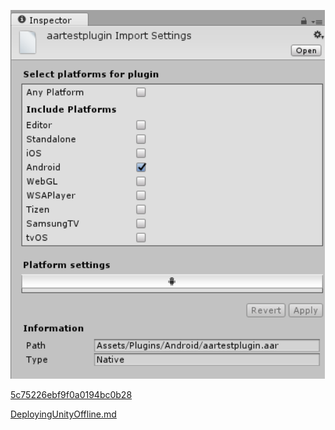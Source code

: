  

 

 

 ![ARR plug-in import settings as displayed in the Inspector window](Images/AndroidARRPlugins_5c74fe3fa66a08177c1c0ae5.png) 

 [5c75226ebf9f0a0194bc0b28](Examples/code_1_5c75226ebf9f0a0194bc0b28.cs) 

 [DeployingUnityOffline.md](DeployingUnityOffline.md)